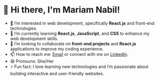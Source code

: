# 👋 Hi there, I'm Mariam Nabil!

- 👀 I’m interested in web development, specifically **React.js** and front-end technologies.
- 🌱 I’m currently learning **React.js**, **JavaScript**, and **CSS** to enhance my web development skills.
- 💞️ I’m looking to collaborate on **front-end projects** and **React.js** applications to improve my coding experience.
- 📫 How to reach me: [Email](mailto:mariammeroo510.com) or connect with me on [LinkedIn](www.linkedin.com/in/mariam-nabi-dev).
- 😄 Pronouns: She/Her
- ⚡ Fun fact: I love learning new technologies and I’m passionate about building interactive and user-friendly websites.
